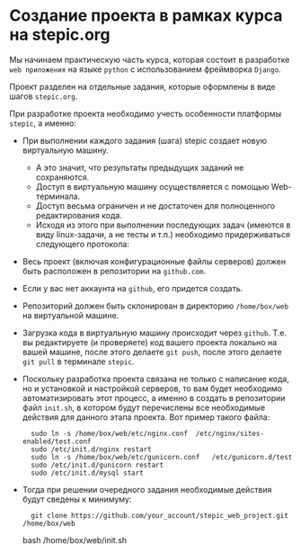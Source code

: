 # Создание проекта в рамках курса на stepic.org


Мы начинаем практическую часть курса, которая состоит в 
разработке `web приложения` на языке `python` c использованием 
фреймворка `Django`.  

Проект разделен на отдельные задания, которые оформлены в 
виде шагов `stepic.org`.

При разработке проекта необходимо учесть особенности платформы `stepic`,
 а именно:

- При выполнении каждого задания (шага) stepic создает новую виртуальную машину.
    -  А это значит, что результаты предыдущих заданий не сохраняются.
    -  Доступ в виртуальную машину осуществляется с помощью Web-терминала.
    -  Доступ весьма ограничен и не достаточен для полноценного редактирования кода.
    - Исходя из этого при выполнении последующих задач (имеются в виду linux-задачи,
а не тесты и т.п.) необходимо придерживаться следующего протокола:

- Весь проект (включая конфигурационные файлы серверов) 
должен быть расположен в репозитории на `github.com`.
- Если у вас нет аккаунта на `github`, его придется создать.
- Репозиторий должен быть склонирован в директорию `/home/box/web` 
на виртуальной машине.
- Загрузка кода в виртуальную машину происходит через `github`.
Т.е. вы редактируете (и проверяете) код вашего проекта локально 
на вашей машине, после этого делаете `git push`, 
после этого делаете `git pull` в терминале `stepic`.
- Поскольку разработка проекта связана не только с написание кода,
но и установкой и настройкой серверов, то вам будет необходимо 
автоматизировать этот процесс, а именно в создать в репозитории 
файл `init.sh`, в котором будут перечислены все необходимые действия 
для данного этапа проекта.  Вот пример такого файла:

        sudo ﻿ln -s /home/box/web/etc/nginx.conf  /etc/nginx/sites-enabled/test.conf
        sudo /etc/init.d/nginx restart
        sudo ln -s /home/box/web/etc/gunicorn.conf   /etc/gunicorn.d/test
        sudo /etc/init.d/gunicorn restart
        ﻿sudo /etc/init.d/mysql start﻿
        
- Тогда при решении очередного задания необходимые действия будут сведены к минимуму:

        git clone https://github.com/your_account/stepic_web_project.git /home/box/web
    bash /home/box/web/init.sh


